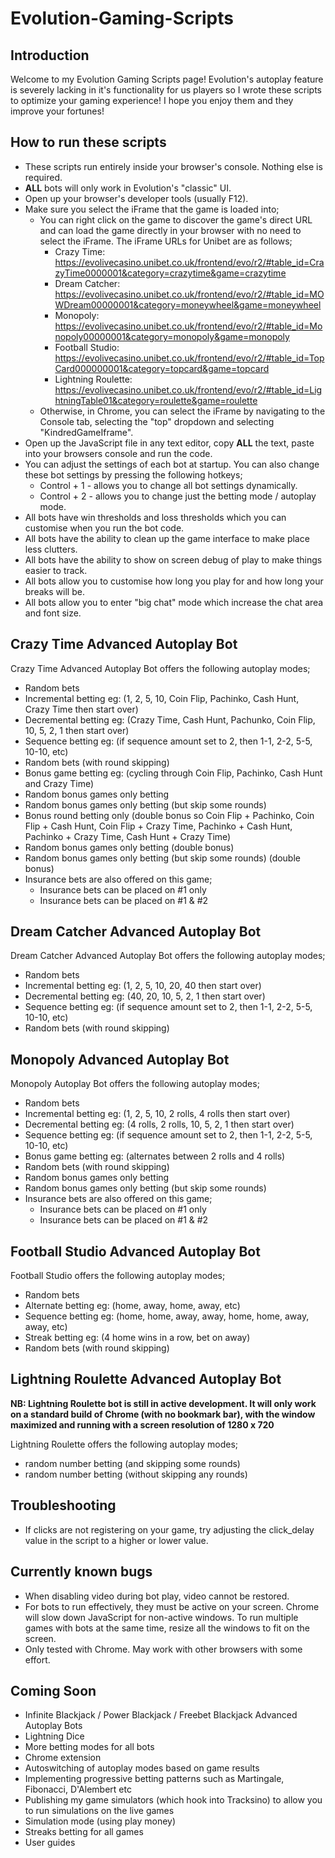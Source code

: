 # Evolution-Gaming-Scripts

## Introduction
Welcome to my Evolution Gaming Scripts page! Evolution's autoplay feature is severely lacking in it's functionality for us players so I wrote these scripts to optimize your gaming experience! I hope you enjoy them and they improve your fortunes!

## How to run these scripts
- These scripts run entirely inside your browser's console. Nothing else is required.
- **ALL** bots will only work in Evolution's "classic" UI.
- Open up your browser's developer tools (usually F12).
- Make sure you select the iFrame that the game is loaded into;
    - You can right click on the game to discover the game's direct URL and can load the game directly in your browser with no need to select the iFrame. The iFrame URLs for Unibet are as follows;
        - Crazy Time: https://evolivecasino.unibet.co.uk/frontend/evo/r2/#table_id=CrazyTime0000001&category=crazytime&game=crazytime
        - Dream Catcher: https://evolivecasino.unibet.co.uk/frontend/evo/r2/#table_id=MOWDream00000001&category=moneywheel&game=moneywheel
        - Monopoly: https://evolivecasino.unibet.co.uk/frontend/evo/r2/#table_id=Monopoly00000001&category=monopoly&game=monopoly
        - Football Studio: https://evolivecasino.unibet.co.uk/frontend/evo/r2/#table_id=TopCard000000001&category=topcard&game=topcard
        - Lightning Roulette: https://evolivecasino.unibet.co.uk/frontend/evo/r2/#table_id=LightningTable01&category=roulette&game=roulette
    - Otherwise, in Chrome, you can select the iFrame by navigating to the Console tab, selecting the "top" dropdown and selecting "KindredGameIframe". 
- Open up the JavaScript file in any text editor, copy **ALL** the text, paste into your browsers console and run the code.
- You can adjust the settings of each bot at startup. You can also change these bot settings by pressing the following hotkeys;
    - Control + 1 - allows you to change all bot settings dynamically.
    - Control + 2 - allows you to change just the betting mode / autoplay mode.
- All bots have win thresholds and loss thresholds which you can customise when you run the bot code.
- All bots have the ability to clean up the game interface to make place less clutters.
- All bots have the ability to show on screen debug of play to make things easier to track.
- All bots allow you to customise how long you play for and how long your breaks will be.
- All bots allow you to enter "big chat" mode which increase the chat area and font size.

## Crazy Time Advanced Autoplay Bot
Crazy Time Advanced Autoplay Bot offers the following autoplay modes;
- Random bets
- Incremental betting eg: (1, 2, 5, 10, Coin Flip, Pachinko, Cash Hunt, Crazy Time then start over)
- Decremental betting eg: (Crazy Time, Cash Hunt, Pachunko, Coin Flip, 10, 5, 2, 1 then start over)
- Sequence betting eg: (if sequence amount set to 2, then 1-1, 2-2, 5-5, 10-10, etc)
- Random bets (with round skipping)
- Bonus game betting eg: (cycling through Coin Flip, Pachinko, Cash Hunt and Crazy Time)
- Random bonus games only betting
- Random bonus games only betting (but skip some rounds)
- Bonus round betting only (double bonus so Coin Flip + Pachinko, Coin Flip + Cash Hunt, Coin Flip + Crazy Time, Pachinko + Cash Hunt, Pachinko + Crazy Time, Cash Hunt + Crazy Time)
- Random bonus games only betting (double bonus)
- Random bonus games only betting (but skip some rounds) (double bonus)
- Insurance bets are also offered on this game;
    - Insurance bets can be placed on #1 only
    - Insurance bets can be placed on #1 & #2

## Dream Catcher Advanced Autoplay Bot
Dream Catcher Advanced Autoplay Bot offers the following autoplay modes;
- Random bets
- Incremental betting eg: (1, 2, 5, 10, 20, 40 then start over)
- Decremental betting eg: (40, 20, 10, 5, 2, 1 then start over)
- Sequence betting eg: (if sequence amount set to 2, then 1-1, 2-2, 5-5, 10-10, etc)
- Random bets (with round skipping)

## Monopoly Advanced Autoplay Bot
Monopoly Autoplay Bot offers the following autoplay modes;
- Random bets
- Incremental betting eg: (1, 2, 5, 10, 2 rolls, 4 rolls then start over)
- Decremental betting eg: (4 rolls, 2 rolls, 10, 5, 2, 1 then start over)
- Sequence betting eg: (if sequence amount set to 2, then 1-1, 2-2, 5-5, 10-10, etc)
- Bonus game betting eg: (alternates between 2 rolls and 4 rolls)
- Random bets (with round skipping)
- Random bonus games only betting
- Random bonus games only betting (but skip some rounds)
- Insurance bets are also offered on this game;
    - Insurance bets can be placed on #1 only
    - Insurance bets can be placed on #1 & #2

## Football Studio Advanced Autoplay Bot
Football Studio offers the following autoplay modes;
- Random bets
- Alternate betting eg: (home, away, home, away, etc)
- Sequence betting eg: (home, home, away, away, home, home, away, away, etc)
- Streak betting eg: (4 home wins in a row, bet on away)
- Random bets (with round skipping)

## Lightning Roulette Advanced Autoplay Bot
**NB: Lightning Roulette bot is still in active development. It will only work on a standard build of Chrome (with no bookmark bar), with the window maximized and running with a screen resolution of 1280 x 720**

Lightning Roulette offers the following autoplay modes;
- random number betting (and skipping some rounds)
- random number betting (without skipping any rounds)

## Troubleshooting
- If clicks are not registering on your game, try adjusting the click_delay value in the script to a higher or lower value.

## Currently known bugs
- When disabling video during bot play, video cannot be restored.
- For bots to run effectively, they must be active on your screen. Chrome will slow down JavaScript for non-active windows. To run multiple games with bots at the same time, resize all the windows to fit on the screen.
- Only tested with Chrome. May work with other browsers with some effort.

## Coming Soon
- Infinite Blackjack / Power Blackjack / Freebet Blackjack Advanced Autoplay Bots
- Lightning Dice
- More betting modes for all bots
- Chrome extension
- Autoswitching of autoplay modes based on game results
- Implementing progressive betting patterns such as Martingale, Fibonacci, D'Alembert etc
- Publishing my game simulators (which hook into Tracksino) to allow you to run simulations on the live games
- Simulation mode (using play money)
- Streaks betting for all games
- User guides

